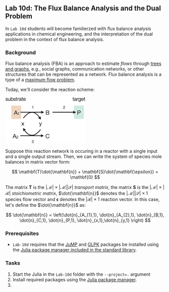 ## Lab 10d: The Flux Balance Analysis and the Dual Problem
In `Lab 10d` students will become familierzed with flux balance analysis applications in chemical engineering, and the interpretation of the dual problem in the context of flux balance analysis. 

### Background
Flux balance analysis (FBA) is an approach to estimate _flows_ through [trees and graphs](https://varnerlab.github.io/CHEME-1800-Computing-Book/unit-2-data/trees.html#trees), e.g., social graphs, communication networks, or other structures that can be represented as a network. Flux balance analysis is a type of a [maximum flow problem](https://en.wikipedia.org/wiki/Maximum_flow_problem). 

Today, we'll consider the reaction scheme:

![alt text](./figs/Fig-FBA-ToyNetwork.png)

Suppose this reaction network is occuring in a reactor with a single input and a single output stream. Then, we can write the system of species mole balances in matrix vector form:

$$
\mathbf{T}\dot{\mathbf{n}} + \mathbf{S}\dot{\mathbf{\epsilon}} = \mathbf{0}
$$


The matrix $\mathbf{T}$ is the $|\mathcal{M}| \times |\mathcal{M}||\mathcal{S}|$ _transport matrix_, the matrix $\mathbf{S}$ is the $|\mathcal{M}| \times |\mathcal{R}|$ _stoichiometric matrix_, $\dot{\mathbf{n}}$ denotes the $|\mathcal{M}||\mathcal{S}| \times {1}$ species flow vector and $\mathbf{\epsilon}$ denotes the $|\mathcal{R}| \times {1}$ reaction vector. In this case, let's define the $\dot{\mathbf{n}}$ as:

$$
\dot{\mathbf{n}} = \left(\dot{n}_{A_{1},1}, \dot{n}_{A_{2},1}, \dot{n}_{B,1}, \dot{n}_{C,1}, \dot{n}_{P,1}, \dot{n}_{x,1},\dot{n}_{y,1} \right)
$$

### Prerequisites
* `Lab-10d` requires that the [JuMP](https://jump.dev/JuMP.jl/stable/) and [GLPK](https://github.com/jump-dev/GLPK.jl) packages be installed using the [Julia package manager included in the standard library](https://docs.julialang.org/en/v1/stdlib/Pkg/).

### Tasks
1. Start the Julia in the `Lab-10d` folder with the `--project=.` argument
1. Install required packages using the [Julia package manager](https://docs.julialang.org/en/v1/stdlib/Pkg/).
1. 

